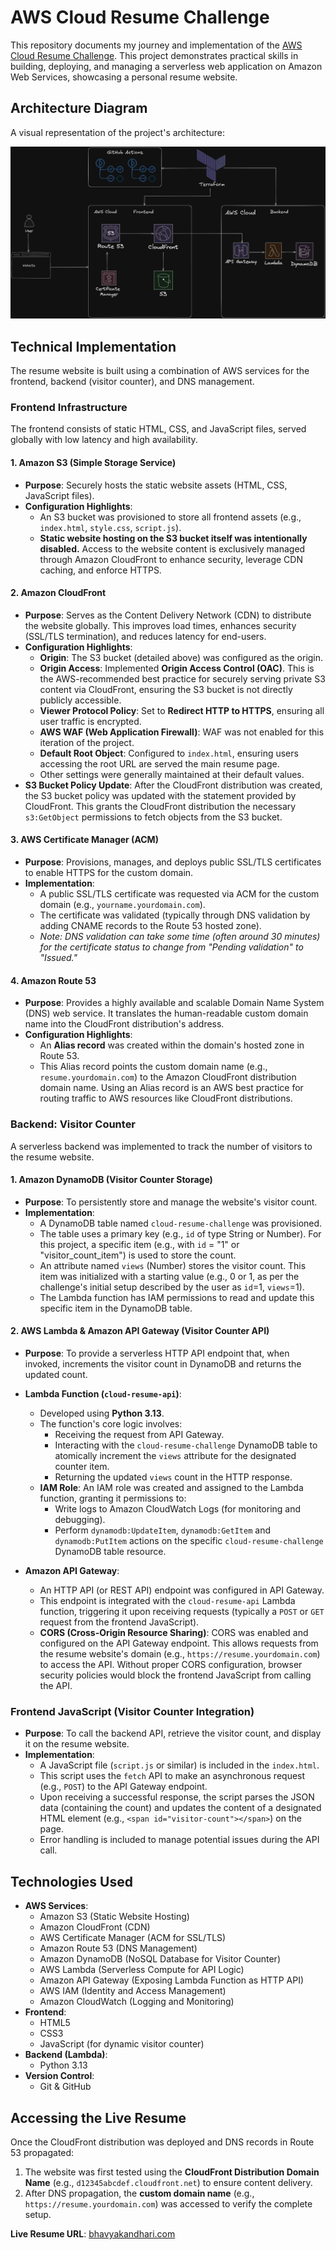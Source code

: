 # AWS Cloud Resume Challenge

This repository documents my journey and implementation of the [AWS Cloud Resume Challenge](https://cloudresumechallenge.dev/docs/the-challenge/aws/). This project demonstrates practical skills in building, deploying, and managing a serverless web application on Amazon Web Services, showcasing a personal resume website.

## Architecture Diagram

A visual representation of the project's architecture:

![Architecture Diagram](architecture.png)

## Technical Implementation

The resume website is built using a combination of AWS services for the frontend, backend (visitor counter), and DNS management.

### Frontend Infrastructure

The frontend consists of static HTML, CSS, and JavaScript files, served globally with low latency and high availability.

#### 1. Amazon S3 (Simple Storage Service)

- **Purpose**: Securely hosts the static website assets (HTML, CSS, JavaScript files).
- **Configuration Highlights**:
  - An S3 bucket was provisioned to store all frontend assets (e.g., `index.html`, `style.css`, `script.js`).
  - **Static website hosting on the S3 bucket itself was intentionally disabled.** Access to the website content is exclusively managed through Amazon CloudFront to enhance security, leverage CDN caching, and enforce HTTPS.

#### 2. Amazon CloudFront

- **Purpose**: Serves as the Content Delivery Network (CDN) to distribute the website globally. This improves load times, enhances security (SSL/TLS termination), and reduces latency for end-users.
- **Configuration Highlights**:
  - **Origin**: The S3 bucket (detailed above) was configured as the origin.
  - **Origin Access**: Implemented **Origin Access Control (OAC)**. This is the AWS-recommended best practice for securely serving private S3 content via CloudFront, ensuring the S3 bucket is not directly publicly accessible.
  - **Viewer Protocol Policy**: Set to **Redirect HTTP to HTTPS**, ensuring all user traffic is encrypted.
  - **AWS WAF (Web Application Firewall)**: WAF was not enabled for this iteration of the project.
  - **Default Root Object**: Configured to `index.html`, ensuring users accessing the root URL are served the main resume page.
  - Other settings were generally maintained at their default values.
- **S3 Bucket Policy Update**: After the CloudFront distribution was created, the S3 bucket policy was updated with the statement provided by CloudFront. This grants the CloudFront distribution the necessary `s3:GetObject` permissions to fetch objects from the S3 bucket.

#### 3. AWS Certificate Manager (ACM)

- **Purpose**: Provisions, manages, and deploys public SSL/TLS certificates to enable HTTPS for the custom domain.
- **Implementation**:
  - A public SSL/TLS certificate was requested via ACM for the custom domain (e.g., `yourname.yourdomain.com`).
  - The certificate was validated (typically through DNS validation by adding CNAME records to the Route 53 hosted zone).
  - _Note: DNS validation can take some time (often around 30 minutes) for the certificate status to change from "Pending validation" to "Issued."_

#### 4. Amazon Route 53

- **Purpose**: Provides a highly available and scalable Domain Name System (DNS) web service. It translates the human-readable custom domain name into the CloudFront distribution's address.
- **Configuration Highlights**:
  - An **Alias record** was created within the domain's hosted zone in Route 53.
  - This Alias record points the custom domain name (e.g., `resume.yourdomain.com`) to the Amazon CloudFront distribution domain name. Using an Alias record is an AWS best practice for routing traffic to AWS resources like CloudFront distributions.

### Backend: Visitor Counter

A serverless backend was implemented to track the number of visitors to the resume website.

#### 1. Amazon DynamoDB (Visitor Counter Storage)

- **Purpose**: To persistently store and manage the website's visitor count.
- **Implementation**:
  - A DynamoDB table named `cloud-resume-challenge` was provisioned.
  - The table uses a primary key (e.g., `id` of type String or Number). For this project, a specific item (e.g., with `id` = "1" or "visitor_count_item") is used to store the count.
  - An attribute named `views` (Number) stores the visitor count. This item was initialized with a starting value (e.g., 0 or 1, as per the challenge's initial setup described by the user as `id`=1, `views`=1).
  - The Lambda function has IAM permissions to read and update this specific item in the DynamoDB table.

#### 2. AWS Lambda & Amazon API Gateway (Visitor Counter API)

- **Purpose**: To provide a serverless HTTP API endpoint that, when invoked, increments the visitor count in DynamoDB and returns the updated count.
- **Lambda Function (`cloud-resume-api`)**:
  - Developed using **Python 3.13**.
  - The function's core logic involves:
    - Receiving the request from API Gateway.
    - Interacting with the `cloud-resume-challenge` DynamoDB table to atomically increment the `views` attribute for the designated counter item.
    - Returning the updated `views` count in the HTTP response.
  - **IAM Role**: An IAM role was created and assigned to the Lambda function, granting it permissions to:
    - Write logs to Amazon CloudWatch Logs (for monitoring and debugging).
    - Perform `dynamodb:UpdateItem`, `dynamodb:GetItem` and `dynamodb:PutItem` actions on the specific `cloud-resume-challenge` DynamoDB table resource.
- **Amazon API Gateway**:

  - An HTTP API (or REST API) endpoint was configured in API Gateway.
  - This endpoint is integrated with the `cloud-resume-api` Lambda function, triggering it upon receiving requests (typically a `POST` or `GET` request from the frontend JavaScript).
  - **CORS (Cross-Origin Resource Sharing)**: CORS was enabled and configured on the API Gateway endpoint. This allows requests from the resume website's domain (e.g., `https://resume.yourdomain.com`) to access the API. Without proper CORS configuration, browser security policies would block the frontend JavaScript from calling the API.

### Frontend JavaScript (Visitor Counter Integration)

- **Purpose**: To call the backend API, retrieve the visitor count, and display it on the resume website.
- **Implementation**:
  - A JavaScript file (`script.js` or similar) is included in the `index.html`.
  - This script uses the `fetch` API to make an asynchronous request (e.g., `POST`) to the API Gateway endpoint.
  - Upon receiving a successful response, the script parses the JSON data (containing the count) and updates the content of a designated HTML element (e.g., `<span id="visitor-count"></span>`) on the page.
  - Error handling is included to manage potential issues during the API call.

## Technologies Used

- **AWS Services**:
  - Amazon S3 (Static Website Hosting)
  - Amazon CloudFront (CDN)
  - AWS Certificate Manager (ACM for SSL/TLS)
  - Amazon Route 53 (DNS Management)
  - Amazon DynamoDB (NoSQL Database for Visitor Counter)
  - AWS Lambda (Serverless Compute for API Logic)
  - Amazon API Gateway (Exposing Lambda Function as HTTP API)
  - AWS IAM (Identity and Access Management)
  - Amazon CloudWatch (Logging and Monitoring)
- **Frontend**:
  - HTML5
  - CSS3
  - JavaScript (for dynamic visitor counter)
- **Backend (Lambda)**:
  - Python 3.13
- **Version Control**:
  - Git & GitHub

## Accessing the Live Resume

Once the CloudFront distribution was deployed and DNS records in Route 53 propagated:

1.  The website was first tested using the **CloudFront Distribution Domain Name** (e.g., `d12345abcdef.cloudfront.net`) to ensure content delivery.
2.  After DNS propagation, the **custom domain name** (e.g., `https://resume.yourdomain.com`) was accessed to verify the complete setup.

**Live Resume URL**: [bhavyakandhari.com](https://bhavyakandhari.com)
